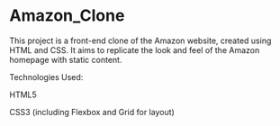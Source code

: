 # Amazon_Clone

This project is a front-end clone of the Amazon website, created using HTML and CSS. It aims to replicate the look and feel of the Amazon homepage with static content.

Technologies Used:

HTML5

CSS3 (including Flexbox and Grid for layout)
